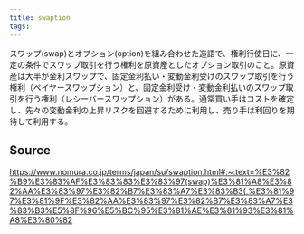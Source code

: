 ```yaml
---
title: swaption
tags: 
---
```


スワップ(swap)とオプション(option)を組み合わせた造語で、権利行使日に、一定の条件でスワップ取引を行う権利を原資産としたオプション取引のこと。原資産は大半が金利スワップで、固定金利払い・変動金利受けのスワップ取引を行う権利（ペイヤースワップション）と、固定金利受け・変動金利払いのスワップ取引を行う権利（レシーバースワップション）がある。通常買い手はコストを確定し、先々の変動金利の上昇リスクを回避するために利用し、売り手は利回りを期待して利用する。

## Source
https://www.nomura.co.jp/terms/japan/su/swaption.html#:~:text=%E3%82%B9%E3%83%AF%E3%83%83%E3%83%97(swap)%E3%81%A8%E3%82%AA%E3%83%97%E3%82%B7%E3%83%A7%E3%83%B3(,%E3%81%97%E3%81%9F%E3%82%AA%E3%83%97%E3%82%B7%E3%83%A7%E3%83%B3%E5%8F%96%E5%BC%95%E3%81%AE%E3%81%93%E3%81%A8%E3%80%82